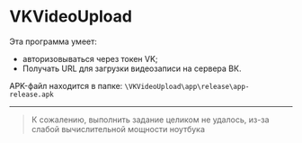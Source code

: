 # VKVideoUpload

Эта программа умеет:
* авторизовываться через токен VK;
* Получать URL для загрузки видеозаписи на сервера ВК.

APK-файл находится в папке: `\VKVideoUpload\app\release\app-release.apk`

____

> К сожалению, выполнить задание целиком не удалось, из-за слабой вычислительной мощности ноутбука